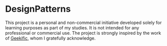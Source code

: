 ﻿# DesignPatterns
This project is a personal and non-commercial initiative developed solely for learning purposes as part of my studies.
It is not intended for any professional or commercial use.
The project is strongly inspired by the work of [Geekific](https://www.youtube.com/@geekific), whom I gratefully acknowledge.
